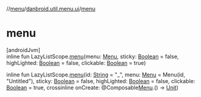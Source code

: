 //[menu](../../index.md)/[danbroid.util.menu.ui](index.md)/[menu](menu.md)

# menu

[androidJvm]\
inline fun LazyListScope.[menu](menu.md)(menu: [Menu](../danbroid.util.menu/-menu/index.md), sticky: [Boolean](https://kotlinlang.org/api/latest/jvm/stdlib/kotlin/-boolean/index.html) = false, highLighted: [Boolean](https://kotlinlang.org/api/latest/jvm/stdlib/kotlin/-boolean/index.html) = false, clickable: [Boolean](https://kotlinlang.org/api/latest/jvm/stdlib/kotlin/-boolean/index.html) = true)

inline fun LazyListScope.[menu](menu.md)(id: [String](https://kotlinlang.org/api/latest/jvm/stdlib/kotlin/-string/index.html) = "_", menu: [Menu](../danbroid.util.menu/-menu/index.md) = Menu(id, "Untitled"), sticky: [Boolean](https://kotlinlang.org/api/latest/jvm/stdlib/kotlin/-boolean/index.html) = false, highLighted: [Boolean](https://kotlinlang.org/api/latest/jvm/stdlib/kotlin/-boolean/index.html) = false, clickable: [Boolean](https://kotlinlang.org/api/latest/jvm/stdlib/kotlin/-boolean/index.html) = true, crossinline onCreate: @Composable[Menu](../danbroid.util.menu/-menu/index.md).() -&gt; [Unit](https://kotlinlang.org/api/latest/jvm/stdlib/kotlin/-unit/index.html))
